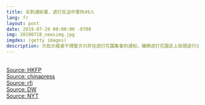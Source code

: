 ```yaml
---
title: 反對通知書，遮打反送中警拘49人
lang: fr
layout: post
date: 2019-07-28 00:00:00 -0700
img: 20190728_newsimg.jpg
imgdes: (getty images)
description: 大批示威者不理警方只許在遮打花園集會的通知，離開遮打花園走上街頭遊行示威。大約兩百名示威者在前往中聯辦途中，被特警攔截。警方通過高音喇叭呼籲示威者立即結束“非法集會”，隨後警方向示威者發射了催淚瓦斯和橡皮子彈。部分示威者則向警方投擲石塊。49名示威者遭到逮捕。兩名記者受傷。至少有一名示威者頭部受傷。
---
```


<br>[Source: HKFP](https://www.hongkongfp.com/2019/07/28/protesters-march-causeway-bay-sai-wan-fly-despite-police-ban/)
<br>[Source: chinapress](https://www.chinapress.com.my/20190729/%E2%97%A4%E5%8F%8D%E9%80%81%E4%B8%AD%E2%97%A2-%E9%A6%99%E6%B8%AF%E5%85%A5%E5%A4%9C%E6%B2%A6%E6%B8%B8%E5%87%BB%E6%88%98%E5%9C%BA-49%E4%BA%BA%E6%B6%89%E6%8C%81%E6%AD%A6%E5%99%A8%E8%A2%AB%E6%8D%95/)
<br>[Source: rfi](http://cn.rfi.fr/%E4%B8%AD%E5%9B%BD/20190728-%E9%A6%99%E6%B8%AF%E8%AD%A6%E6%96%B9%E5%91%A8%E6%97%A5%E5%9C%A8%E4%B8%AD%E8%81%94%E5%8A%9E%E9%99%84%E8%BF%91%E5%90%91%E7%A4%BA%E5%A8%81%E8%80%85%E5%8F%91%E5%B0%84%E5%82%AC%E6%B3%AA%E5%BC%B9)
<br>[Source: DW](https://www.dw.com/zh/%E9%A6%99%E6%B8%AF%E5%91%A8%E6%97%A5%E5%86%8D%E7%88%86%E5%86%B2%E7%AA%81-%E8%AD%A6%E6%96%B9%E9%80%AE%E6%8D%9549%E4%BA%BA/a-49775815)
<br>[Source: NYT](https://cn.nytimes.com/china/20190729/hong-kong-police-protest/)
